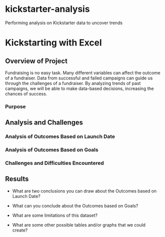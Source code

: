 # kickstarter-analysis
Performing analysis on Kickstarter data to uncover trends
# Kickstarting with Excel

## Overview of Project
 Fundraising is no easy task. Many different variables can affect the outcome of a fundraiser. Data from successful and failed campaigns can guide us through the challenges of a fundraiser. By analyzing trends of past campaigns, we will be able to make data-based decisions, increasing the chances of success.
### Purpose

## Analysis and Challenges

### Analysis of Outcomes Based on Launch Date

### Analysis of Outcomes Based on Goals

### Challenges and Difficulties Encountered

## Results

- What are two conclusions you can draw about the Outcomes based on Launch Date?

- What can you conclude about the Outcomes based on Goals?

- What are some limitations of this dataset?

- What are some other possible tables and/or graphs that we could create?
